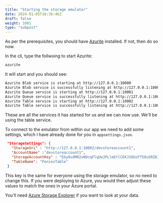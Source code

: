 ```yaml
---
title: "Starting the storage emulator"
date: 2024-01-05T16:36:46Z
draft: false
weight: 1001
type: "subpost"
---
```


As per the prerequisites, you should have [Azurite](https://learn.microsoft.com/en-us/azure/storage/common/storage-use-azurite?tabs=visual-studio%2Cblob-storage) installed. If not, then do so now.

In the cli, type the follwoing to start Azurite:

```bash
azurite
```

It will start and you should see:

```bash
Azurite Blob service is starting at http://127.0.0.1:10000
Azurite Blob service is successfully listening at http://127.0.0.1:10000
Azurite Queue service is starting at http://127.0.0.1:10001
Azurite Queue service is successfully listening at http://127.0.0.1:10001
Azurite Table service is starting at http://127.0.0.1:10002
Azurite Table service is successfully listening at http://127.0.0.1:10002
```

These are all the services it has started for us and we can now use. We'll be using the table service.


To connect to the emulator from within our app we need to add some settings, which I have already done for you in `appsettings.json`.

```json
 "StorageSettings": {
   "StorageUri" : "http://127.0.0.1:10002/devstoreaccount1",
   "AccountName" :"devstoreaccount1",
   "StorageAccountKey" : "Eby8vdM02xNOcqFlqUwJPLlmEtlCDXJ1OUzFT50uSRZ6IFsuFq2UVErCz4I6tq/K1SZFPTOtr/KBHBeksoGMGw==",
   "TableName": "PoniesTable"
 }
```
This key is the same for everyone using the storage emulator, so no need to change this. If you were deploying to Azure, you would then adjust these values to match the ones in your Azure portal.

You'll need [Azure Storage Explorer](https://github.com/microsoft/AzureStorageExplorer/releases) if you want to look at your data.
